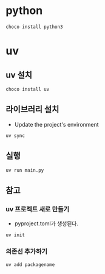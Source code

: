 # python
```
choco install python3
```

# uv

## uv 설치

```
choco install uv
```

## 라이브러리 설치
- Update the project's environment
```
uv sync
```

## 실행
```
uv run main.py
```


## 참고
### uv 프로젝트 새로 만들기
- pyproject.toml가 생성된다. 
```
uv init
```

### 의존선 추가하기
```
uv add packagename
```